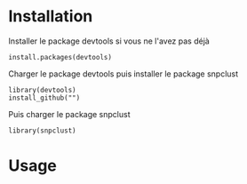 # Installation

Installer le package devtools si vous ne l'avez pas déjà

```{r}
install.packages(devtools)
```
Charger le package devtools puis installer le package snpclust
```{r}
library(devtools)
install_github("")
```
Puis charger le package snpclust

```{r}
library(snpclust)
```


# Usage
